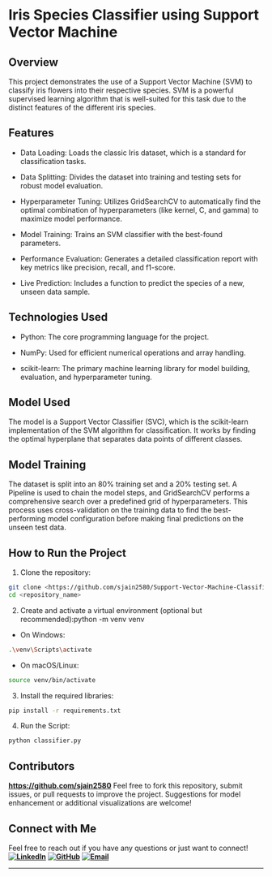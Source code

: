 # Iris Species Classifier using Support Vector Machine

## Overview

This project demonstrates the use of a Support Vector Machine (SVM) to classify iris flowers into their respective species. SVM is a powerful supervised learning algorithm that is well-suited for this task due to the distinct features of the different iris species.

## Features

- Data Loading: Loads the classic Iris dataset, which is a standard for classification tasks.

- Data Splitting: Divides the dataset into training and testing sets for robust model evaluation.

- Hyperparameter Tuning: Utilizes GridSearchCV to automatically find the optimal combination of hyperparameters (like kernel, C, and gamma) to maximize model performance.

- Model Training: Trains an SVM classifier with the best-found parameters.

- Performance Evaluation: Generates a detailed classification report with key metrics like precision, recall, and f1-score.

- Live Prediction: Includes a function to predict the species of a new, unseen data sample.

## Technologies Used

- Python: The core programming language for the project.

- NumPy: Used for efficient numerical operations and array handling.

- scikit-learn: The primary machine learning library for model building, evaluation, and hyperparameter tuning.

## Model Used

The model is a Support Vector Classifier (SVC), which is the scikit-learn implementation of the SVM algorithm for classification. It works by finding the optimal hyperplane that separates data points of different classes.

## Model Training

The dataset is split into an 80% training set and a 20% testing set. A Pipeline is used to chain the model steps, and GridSearchCV performs a comprehensive search over a predefined grid of hyperparameters. This process uses cross-validation on the training data to find the best-performing model configuration before making final predictions on the unseen test data.

## How to Run the Project

1. Clone the repository:

```bash
git clone <https://github.com/sjain2580/Support-Vector-Machine-Classifier>
cd <repository_name>
```

2. Create and activate a virtual environment (optional but recommended):python -m venv venv

- On Windows:
  
```bash
.\venv\Scripts\activate
```

- On macOS/Linux:

```bash
source venv/bin/activate
```

3. Install the required libraries:

```bash
pip install -r requirements.txt
```

4. Run the Script:

```bash
python classifier.py
```

## Contributors

**<https://github.com/sjain2580>**
Feel free to fork this repository, submit issues, or pull requests to improve the project. Suggestions for model enhancement or additional visualizations are welcome!

## Connect with Me

Feel free to reach out if you have any questions or just want to connect!
**[![LinkedIn](https://img.shields.io/badge/-LinkedIn-0A66C2?style=flat-square&logo=linkedin&logoColor=white)](https://www.linkedin.com/in/sjain04/)**
**[![GitHub](https://img.shields.io/badge/-GitHub-181717?style=flat-square&logo=github&logoColor=white)](https://github.com/sjain2580)**
**[![Email](https://img.shields.io/badge/-Email-D14836?style=flat-square&logo=gmail&logoColor=white)](mailto:sjain040395@gmail.com)**

---
